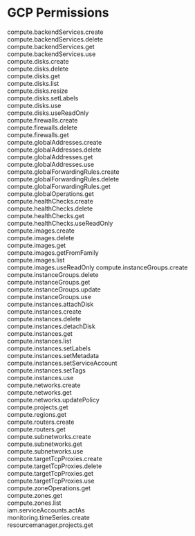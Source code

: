 # GCP Permissions
compute.backendServices.create  
compute.backendServices.delete  
compute.backendServices.get  
compute.backendServices.use  
compute.disks.create  
compute.disks.delete  
compute.disks.get  
compute.disks.list  
compute.disks.resize  
compute.disks.setLabels  
compute.disks.use  
compute.disks.useReadOnly  
compute.firewalls.create  
compute.firewalls.delete  
compute.firewalls.get  
compute.globalAddresses.create  
compute.globalAddresses.delete  
compute.globalAddresses.get  
compute.globalAddresses.use  
compute.globalForwardingRules.create  
compute.globalForwardingRules.delete  
compute.globalForwardingRules.get  
compute.globalOperations.get  
compute.healthChecks.create  
compute.healthChecks.delete  
compute.healthChecks.get  
compute.healthChecks.useReadOnly  
compute.images.create  
compute.images.delete  
compute.images.get  
compute.images.getFromFamily  
compute.images.list  
compute.images.useReadOnly 
compute.instanceGroups.create  
compute.instanceGroups.delete  
compute.instanceGroups.get  
compute.instanceGroups.update  
compute.instanceGroups.use  
compute.instances.attachDisk  
compute.instances.create  
compute.instances.delete  
compute.instances.detachDisk  
compute.instances.get  
compute.instances.list  
compute.instances.setLabels  
compute.instances.setMetadata  
compute.instances.setServiceAccount  
compute.instances.setTags  
compute.instances.use  
compute.networks.create  
compute.networks.get  
compute.networks.updatePolicy  
compute.projects.get  
compute.regions.get  
compute.routers.create  
compute.routers.get  
compute.subnetworks.create  
compute.subnetworks.get  
compute.subnetworks.use  
compute.targetTcpProxies.create  
compute.targetTcpProxies.delete  
compute.targetTcpProxies.get  
compute.targetTcpProxies.use  
compute.zoneOperations.get  
compute.zones.get  
compute.zones.list  
iam.serviceAccounts.actAs  
monitoring.timeSeries.create  
resourcemanager.projects.get  